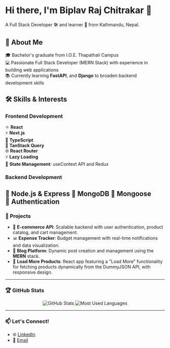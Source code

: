 # Hi there, I'm Biplav Raj Chitrakar 👋  
A Full Stack Developer 🛠️ and learner 📘 from Kathmandu, Nepal.  

## 👋 About Me  
🎓 Bachelor's graduate from I.O.E. Thapathali Campus  
💻 Passionate Full Stack Developer (MERN Stack) with experience in building web applications  
📚 Currently learning **FastAPI**, and **Django** to broaden backend development skills  

## 🛠 Skills & Interests  
### Frontend Development  
⚛️ **React**  
⚡ **Next.js**  
🔷 **TypeScript**  
🔄 **TanStack Query**  
🌐 **React Router**  
⚡ **Lazy Loading**  
🌟 **State Management**: useContext API and Redux  

### Backend Development  
🚀 **Node.js & Express**
🍃 **MongoDB**
🔧 **Mongoose**  
🔐 **Authentication**
---

### 🚀 Projects
- 🛒 **E-commerce API**: Scalable backend with user authentication, product catalog, and cart management.
- 📊 **Expense Tracker**: Budget management with real-time notifications and data visualization.
- 📖 **Blog Platform**: Dynamic post creation and management using the **MERN** stack.
- 🔄 **Load More Products**: React app featuring a "Load More" functionality for fetching products dynamically from the DummyJSON API, with responsive design.

---

### 🏆 GitHub Stats
<p align="center">
  <img src="https://github-readme-stats.vercel.app/api?username=L3vi-Ackerman&show_icons=true&theme=dark&hide=issues&count_private=true" alt="GitHub Stats" />
  <img src="https://github-readme-stats.vercel.app/api/top-langs/?username=L3vi-Ackerman&layout=compact&theme=dark" alt="Most Used Languages" />
</p>

---

### 📫 Let's Connect!
- 🌐 [LinkedIn](https://www.linkedin.com/in/biplav-chitrakar/)
- 📧 [Email](mailto:biplav2059@gmail.com)
